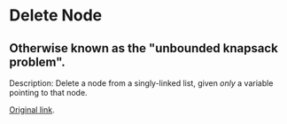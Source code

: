 # Delete Node

## Otherwise known as the "unbounded knapsack problem".

Description: Delete a node from a singly-linked list, given *only* a variable pointing to that node.

[Original link](https://www.getdrip.com/deliveries/92m6yfma2wbrevwvwdrq?__s=kqhhp1bzypxdzrwtssis&utm_source=drip&utm_medium=email&utm_campaign=Interview+Cake+Weekly+Problem+%23247%3A+Delete+Node).
